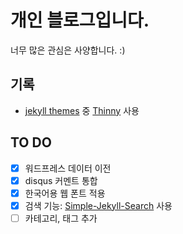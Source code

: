 # 개인 블로그입니다.

너무 많은 관심은 사양합니다. :)

## 기록

* [jekyll themes](https://github.com/jekyll/jekyll/wiki/Themes) 중 [Thinny](http://camporez.github.io/) 사용

## TO DO

* [x] 워드프레스 데이터 이전
* [x] disqus 커멘트 통합
* [x] 한국어용 웹 폰트 적용
* [x] 검색 기능: [Simple-Jekyll-Search](https://github.com/christian-fei/Simple-Jekyll-Search) 사용
* [ ] 카테고리, 태그 추가
